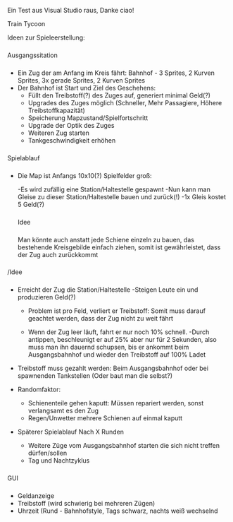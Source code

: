 Ein Test aus Visual Studio raus, Danke ciao!

Train Tycoon

Ideen zur Spieleerstellung:
###
Ausgangssitation
###
- Ein Zug der am Anfang im Kreis fährt: Bahnhof - 3 Sprites, 2 Kurven Sprites, 3x gerade Sprites, 2 Kurven Sprites
- Der Bahnhof ist Start und Ziel des Geschehens:
	- Füllt den Treibstoff(?) des Zuges auf, generiert minimal Geld(?)
	- Upgrades des Zuges möglich (Schneller, Mehr Passagiere, Höhere Treibstoffkapazität)
	- Speicherung Mapzustand/Spielfortschritt
	- Upgrade der Optik des Zuges
	- Weiteren Zug starten
	- Tankgeschwindigkeit erhöhen
 
###
Spielablauf
###
- Die Map ist Anfangs 10x10(?) Spielfelder groß:

	-Es wird zufällig eine Station/Haltestelle gespawnt
	-Nun kann man Gleise zu dieser Station/Haltestelle bauen und zurück(!)
		-1x Gleis kostet 5 Geld(?)
	###
	Idee
	###
	Man könnte auch anstatt jede Schiene einzeln zu bauen, das bestehende Kreisgebilde einfach ziehen, somit ist gewährleistet, dass der Zug auch zurückkommt
 ###
 /Idee
 ###

- Erreicht der Zug die Station/Haltestelle
	-Steigen Leute ein und produzieren Geld(?)

	- Problem ist pro Feld, verliert er Treibstoff: Somit muss darauf geachtet werden, dass der Zug nicht zu weit fährt

	- Wenn der Zug leer läuft, fahrt er nur noch 10% schnell.
		-Durch antippen, beschleunigt er auf 25% aber nur für 2 Sekunden, also muss man ihn dauernd schupsen, bis er ankommt beim Ausgangsbahnhof und wieder den Treibstoff auf 100% Ladet



- Treibstoff muss gezahlt werden: Beim Ausgangsbahnhof oder bei spawnenden Tankstellen (Oder baut man die selbst?)

- Randomfaktor: 
	- Schienenteile gehen kaputt: Müssen repariert werden, sonst verlangsamt es den Zug
	- Regen/Unwetter mehrere Schienen auf einmal kaputt

- Späterer Spielablauf Nach X Runden
	- Weitere Züge vom Ausgangsbahnhof starten die sich nicht treffen dürfen/sollen
	- Tag und Nachtzyklus

###
GUI
###

- Geldanzeige
- Treibstoff (wird schwierig bei mehreren Zügen)
- Uhrzeit (Rund - Bahnhofstyle, Tags schwarz,
nachts weiß wechselnd

